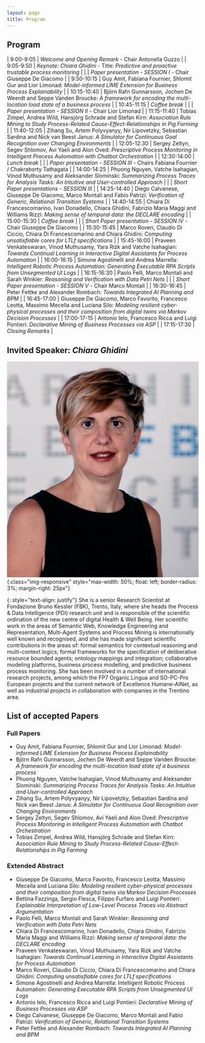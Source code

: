 ```yaml
---
layout: page
title: Program
---
```


## Program

|    9:00-9:05 | *Welcome and Opening Remark* - Chair Antonella Guzzo                                                                                                                                                          |
|   9:05-9:50 | *Keynote: Chiara Ghidini* - Title: _Predictive and proactive trustable process monitoring_                                                                                                                    |
|             | *Paper presentation - SESSION I* - Chair Giuseppe De Giacomo                                                                                                                                                  |
|  9:50-10:15 | Guy Amit, Fabiana Fournier, Shlomit Gur and Lior Limonad: _Model-informed LIME Extension for Business Process Explainability_                                                                                 |
| 10:15-10:40 | Björn Rafn Gunnarsson, Jochen De Weerdt and Seppe Vanden Broucke: _A framework for encoding the multi-location load state of a business process_                                                              |
| 10:45-11:15 | *Coffee break*                                                                                                                                                                                                |
|             | *Paper presentation - SESSION II* - Chair Lior Limonad                                                                                                                                                        |
| 11:15-11:40 | Tobias Zimpel, Andrea Wild, Hansjörg Schrade and Stefan Kirn: _Association Rule Mining to Study Process-Related Cause-Effect-Relationships in Pig Farming_                                                    |
| 11:40-12:05 | Zihang Su, Artem Polyvyanyy, Nir Lipovetzky, Sebastian Sardina and Nick van Beest Janus: _A Simulator for Continuous Goal Recognition over Changing Environments_                                             |
| 12:05-12:30 | Sergey Zeltyn, Segev Shlomov, Avi Yaeli and Alon Oved: _Prescriptive Process Monitoring in Intelligent Process Automation with Chatbot Orchestration_                                                         |
| 12:30-14:00 | *Lunch break*                                                                                                                                                                                                 |
|             | *Paper presentation - SESSION III* - Chairs Fabiana Fournier / Chakraborty Tathagata                                                                                                                          |
| 14:00-14:25 | Phuong Nguyen, Vatche Isahagian, Vinod Muthusamy and Aleksander Slominski: _Summarizing Process Traces for Analysis Tasks: An Intuitive and User-controlled Approach_                                         |
|             | *Short Paper presentations - SESSION III*                                                                                                                                                                     |
| 14:25-14:40 | Diego Calvanese, Giuseppe De Giacomo, Marco Montali and Fabio Patrizi: _Verification of Generic, Relational Transition Systems_                                                                               |
| 14:40-14:55 | Chiara Di Francescomarino, Ivan Donadello, Chiara Ghidini, Fabrizio Maria Maggi and Williams Rizzi: _Making sense of temporal data: the DECLARE encoding_                                                     |
| 15:00-15:30 | *Coffee break*                                                                                                                                                                                                |
|             | *Short Paper presentation - SESSION IV* - Chair Giuseppe De Giacomo                                                                                                                                           |
| 15:30-15:45 | Marco Roveri, Claudio Di Ciccio, Chiara Di Francescomarino and Chiara Ghidini: _Computing unsatisfiable cores for LTLf specifications_                                                                        |
| 15:45-16:00 | Praveen Venkateswaran, Vinod Muthusamy, Yara Rizk and Vatche Isahagian: _Towards Continual Learning in Interactive Digital Assistants for Process Automation_                                                 |
| 16:00-16:15 | Simone Agostinelli and Andrea Marrella: _Intelligent Robotic Process Automation: Generating Executable RPA Scripts from Unsegmented UI Logs_                                                                  |
| 16:15-16:30 | Paolo Felli, Marco Montali and Sarah Winkler: _Reasoning and Verification with Data Petri Nets_                                                                                                               |
|             | *Short Paper presentation - SESSION V* - Chair Marco Montali                                                                                                                                                  |
| 16:30-16:45 | Peter Fettke and Alexander Rombach: _Towards Integrated AI Planning and BPM_                                                                                                                                  |
| 16:45-17:00 | Giuseppe De Giacomo, Marco Favorito, Francesco Leotta, Massimo Mecella and Luciana Silo: _Modeling resilient cyber-physical processes and their composition from digital twins via Markov Decision Processes_ |
| 17:00-17-15 | Antonio Ielo, Francesco Ricca and Luigi Pontieri: _Declarative Mining of Business Processes via ASP_                                                                                                          |
| 17:15-17:30 | *Closing Remarks*                                                                                                                                                                                             |




## Invited Speaker: _Chiara Ghidini_
![ghidini](/assets/img/ghidini.jpg){:class="img-responsive" style="max-width: 50%; float: left; border-radius: 3%; margin-right: 25px"}

{: style="text-align: justify"}
She is a senior Research Scientist at Fondazione Bruno Kessler (FBK), Trento, Italy, where she heads the Process & Data Intelligence (PDI) research unit and is responsible of the scientific ordination of the new centre of digital Health & Well Being. Her scientific work in the areas of Semantic Web, Knowledge Engineering and Representation, Multi-Agent Systems and Process Mining is internationally well known and recognised, and she has made significant scientific contributions in the areas of: formal semantics for contextual reasoning and multi-context logics; formal frameworks for the specification of deliberative resource bounded agents; ontology mappings and integration; collaborative modeling platforms, business process modelling, and predictive business process monitoring. She has been involved in a number of international research projects, among which the FP7 Organic.Lingua and SO-PC-Pro European projects and the current network of Excellence Humane-AINet, as well as industrial projects in collaboration with companies in the Trentino area.

## List of accepted Papers

### Full Papers
- Guy Amit, Fabiana Fournier, Shlomit Gur and Lior Limonad: _Model-informed LIME Extension for Business Process Explainability_
- Björn Rafn Gunnarsson, Jochen De Weerdt and Seppe Vanden Broucke: _A framework for encoding the multi-location load state of a business process_
- Phuong Nguyen, Vatche Isahagian, Vinod Muthusamy and Aleksander Slominski: _Summarizing Process Traces for Analysis Tasks: An Intuitive and User-controlled Approach_
- Zihang Su, Artem Polyvyanyy, Nir Lipovetzky, Sebastian Sardina and Nick van Beest Janus: _A Simulator for Continuous Goal Recognition over Changing Environments_
- Sergey Zeltyn, Segev Shlomov, Avi Yaeli and Alon Oved: _Prescriptive Process Monitoring in Intelligent Process Automation with Chatbot Orchestration_
- Tobias Zimpel, Andrea Wild, Hansjörg Schrade and Stefan Kirn: _Association Rule Mining to Study Process-Related Cause-Effect-Relationships in Pig Farming_

### Extended Abstract

- Giuseppe De Giacomo, Marco Favorito, Francesco Leotta, Massimo Mecella and Luciana Silo: _Modeling resilient cyber-physical processes and their composition from digital twins via Markov Decision Processes_
- Bettina Fazzinga, Sergio Flesca, Filippo Furfaro and Luigi Pontieri: _Explainable Interpretation of Low-Level Process Traces via Abstract Argumentation_
- Paolo Felli, Marco Montali and Sarah Winkler: _Reasoning and Verification with Data Petri Nets_
- Chiara Di Francescomarino, Ivan Donadello, Chiara Ghidini, Fabrizio Maria Maggi and Williams Rizzi: _Making sense of temporal data: the DECLARE encoding_
- Praveen Venkateswaran, Vinod Muthusamy, Yara Rizk and Vatche Isahagian: _Towards Continual Learning in Interactive Digital Assistants for Process Automation_
- Marco Roveri, Claudio Di Ciccio, Chiara Di Francescomarino and Chiara Ghidini: _Computing unsatisfiable cores for LTLf specifications_
- Simone Agostinelli and Andrea Marrella: Intelligent Robotic Process Automation: _Generating Executable RPA Scripts from Unsegmented UI Logs_
- Antonio Ielo, Francesco Ricca and Luigi Pontieri: _Declarative Mining of Business Processes via ASP_
- Diego Calvanese, Giuseppe De Giacomo, Marco Montali and Fabio Patrizi: _Verification of Generic, Relational Transition Systems_
- Peter Fettke and Alexander Rombach: _Towards Integrated AI Planning and BPM_

